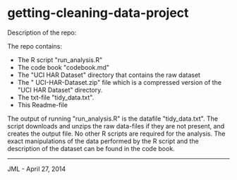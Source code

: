 getting-cleaning-data-project
=============================

Description of the repo:

The repo contains:

* The R script "run_analysis.R"
* The code book "codebook.md"
* The "UCI HAR Dataset" directory that contains the raw dataset
* The " UCI-HAR-Dataset.zip" file which is a compressed version of the "UCI HAR Dataset" directory.
* The txt-file "tidy_data.txt". 
* This Readme-file


The output of running "run_analysis.R" is the datafile "tidy_data.txt". The script downloads and unzips the raw data-files if they are not present, and creates the output file. No other R scripts are required for the analysis.
The exact manipulations of the data performed by the R script and the description of the dataset can be found in the code book.

----
JML - April 27, 2014


